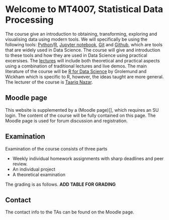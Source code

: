 # Welcome to MT4007, Statistical Data Processing
The course give an introduction to obtaining, transforming, exploring and visualising data using modern tools.
We will specifically be using the following tools: [Python]()/[R](), [Jupyter
notebook](), [Git]() and [Github](), which are tools that are widely used in Data
Science. The course will give and introduction to these tools and how they are
used in Data Science using practical excersises. The [lectures](/lectures) will
include both theoretical and practical aspects using a combination of traditional lectures 
and  live demos. The main literature of the course will be [R for Data
Science]() by Grolemund and Wickham which is specific to R, however, the ideas taught are more 
general. The lecturer of the course is [Taariq Nazar](https://www.su.se/english/profiles/tana2011-1.618737).

## Moodle page
This website is supplemented by a (Moodle page)[], which requires an SU login.
The content of the course will be fully contained on this page. The Moodle page
is used for forum discussion and registration.

## Examination
Examination of the course consists of three parts
- Weekly individual homework assignments with sharp deadlines and peer review.
- An individual project
- A theoretical examination

The grading is as follows. **ADD TABLE FOR GRADING**

## Contact
The contact info to the TAs can be found on the Moodle page.

